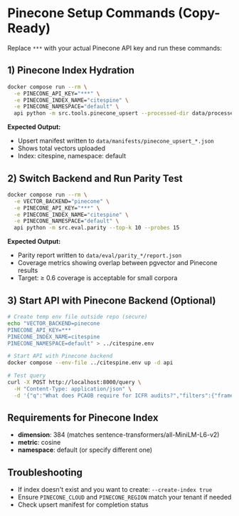# Pinecone Setup Commands (Copy-Ready)

Replace `***` with your actual Pinecone API key and run these commands:

## 1) Pinecone Index Hydration
```bash
docker compose run --rm \
  -e PINECONE_API_KEY="***" \
  -e PINECONE_INDEX_NAME="citespine" \
  -e PINECONE_NAMESPACE="default" \
  api python -m src.tools.pinecone_upsert --processed-dir data/processed --namespace default --batch-size 200 --max-chunks -1 --create-index false
```

**Expected Output:** 
- Upsert manifest written to `data/manifests/pinecone_upsert_*.json`
- Shows total vectors uploaded
- Index: citespine, namespace: default

## 2) Switch Backend and Run Parity Test
```bash
docker compose run --rm \
  -e VECTOR_BACKEND="pinecone" \
  -e PINECONE_API_KEY="***" \
  -e PINECONE_INDEX_NAME="citespine" \
  -e PINECONE_NAMESPACE="default" \
  api python -m src.eval.parity --top-k 10 --probes 15
```

**Expected Output:**
- Parity report written to `data/eval/parity_*/report.json` 
- Coverage metrics showing overlap between pgvector and Pinecone results
- Target: ≥ 0.6 coverage is acceptable for small corpora

## 3) Start API with Pinecone Backend (Optional)
```bash
# Create temp env file outside repo (secure)
echo "VECTOR_BACKEND=pinecone
PINECONE_API_KEY=***
PINECONE_INDEX_NAME=citespine
PINECONE_NAMESPACE=default" > ../citespine.env

# Start API with Pinecone backend
docker compose --env-file ../citespine.env up -d api

# Test query
curl -X POST http://localhost:8000/query \
  -H "Content-Type: application/json" \
  -d '{"q":"What does PCAOB require for ICFR audits?","filters":{"framework":"Other","jurisdiction":"US"},"top_k":5}'
```

## Requirements for Pinecone Index
- **dimension**: 384 (matches sentence-transformers/all-MiniLM-L6-v2)
- **metric**: cosine
- **namespace**: default (or specify different one)

## Troubleshooting
- If index doesn't exist and you want to create: `--create-index true`
- Ensure `PINECONE_CLOUD` and `PINECONE_REGION` match your tenant if needed
- Check upsert manifest for completion status
